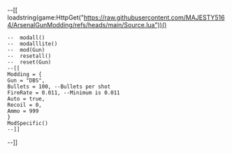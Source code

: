 --[[
loadstring(game:HttpGet("https://raw.githubusercontent.com/MAJESTY5164/ArsenalGunModding/refs/heads/main/Source.lua"))()
    
    --  modall()
    --  modalllite()
    --  mod(Gun)
    --  resetall()
    --  reset(Gun)
    --[[
    Modding = {
    Gun = "DBS",
    Bullets = 100, --Bullets per shot
    FireRate = 0.011, --Minimum is 0.011
    Auto = true,
    Recoil = 0,
    Ammo = 999
    }
    ModSpecific()
    --]]
--]]
